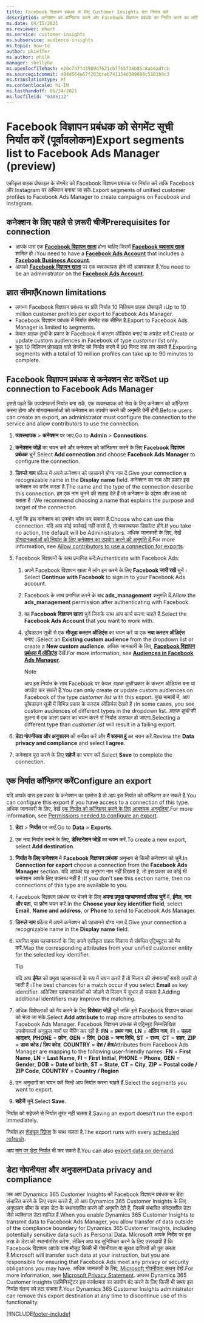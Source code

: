 ```yaml
---
title: Facebook विज्ञापन प्रबंधक के लिए Customer Insights डेटा निर्यात करें
description: कनेक्शन को कॉन्फ़िगर करने और Facebook विज्ञापन प्रबंधक को निर्यात करने का तरीका जानें.
ms.date: 04/15/2021
ms.reviewer: mhart
ms.service: customer-insights
ms.subservice: audience-insights
ms.topic: how-to
author: pkieffer
ms.author: philk
manager: shellyha
ms.openlocfilehash: e20c7b7fd3989d7621cb7765f38b85c8ab4adfcb
ms.sourcegitcommit: d84d664e67f263bfeb741154d309088c5101b9c3
ms.translationtype: HT
ms.contentlocale: hi-IN
ms.lasthandoff: 06/24/2021
ms.locfileid: "6305112"
---
```

# <a name="export-segments-list-to-facebook-ads-manager-preview"></a><span data-ttu-id="6ba22-103">Facebook विज्ञापन प्रबंधक को सेगमेंट सूची निर्यात करें (पूर्वावलोकन)</span><span class="sxs-lookup"><span data-stu-id="6ba22-103">Export segments list to Facebook Ads Manager (preview)</span></span>

<span data-ttu-id="6ba22-104">एकीकृत ग्राहक प्रोफाइल के सेगमेंट को Facebook विज्ञापन प्रबंधक पर निर्यात करें ताकि Facebook और Instagram पर अभियान बनाया जा सके.</span><span class="sxs-lookup"><span data-stu-id="6ba22-104">Export segments of unified customer profiles to Facebook Ads Manager to create campaigns on Facebook and Instagram.</span></span>

## <a name="prerequisites-for-connection"></a><span data-ttu-id="6ba22-105">कनेक्शन के लिए पहले से ज़रूरी चीजें</span><span class="sxs-lookup"><span data-stu-id="6ba22-105">Prerequisites for connection</span></span>

- <span data-ttu-id="6ba22-106">आपके पास एक [**Facebook विज्ञापन खाता**](https://www.facebook.com/business/learn/lessons/step-by-step-ads-manager-account) होना चाहिए जिसमें [**Facebook व्यवसाय खाता**](https://business.facebook.com/) शामिल हो।</span><span class="sxs-lookup"><span data-stu-id="6ba22-106">You need to have a [**Facebook Ads Account**](https://www.facebook.com/business/learn/lessons/step-by-step-ads-manager-account) that includes a [**Facebook Business Account**](https://business.facebook.com/).</span></span>
- <span data-ttu-id="6ba22-107">आपको [**Facebook विज्ञापन खाता**](https://www.facebook.com/business/learn/lessons/step-by-step-ads-manager-account) पर एक व्यवस्थापक होने की आवश्यकता है.</span><span class="sxs-lookup"><span data-stu-id="6ba22-107">You need to be an administrator on the [**Facebook Ads Account**](https://www.facebook.com/business/learn/lessons/step-by-step-ads-manager-account).</span></span>

## <a name="known-limitations"></a><span data-ttu-id="6ba22-108">ज्ञात सीमाएँ</span><span class="sxs-lookup"><span data-stu-id="6ba22-108">Known limitations</span></span>

- <span data-ttu-id="6ba22-109">लगभग Facebook विज्ञापन प्रबंधक पर प्रति निर्यात 10 मिलियन ग्राहक प्रोफाइलें।</span><span class="sxs-lookup"><span data-stu-id="6ba22-109">Up to 10 million customer profiles per export to Facebook Ads Manager.</span></span>
- <span data-ttu-id="6ba22-110">Facebook विज्ञापन प्रबंधक में निर्यात सेगमेंट तक सीमित है.</span><span class="sxs-lookup"><span data-stu-id="6ba22-110">Export to Facebook Ads Manager is limited to segments.</span></span>
- <span data-ttu-id="6ba22-111">केवल *ग्राहक सूची* के प्रकार के Facebook में कस्टम ऑडियंस बनाएं या अपडेट करें.</span><span class="sxs-lookup"><span data-stu-id="6ba22-111">Create or update custom audiences in Facebook of type *customer list* only.</span></span>
- <span data-ttu-id="6ba22-112">कुल 10 मिलियन प्रोफ़ाइल वाले सेगमेंट को निर्यात करने में 90 मिनट तक लग सकते हैं.</span><span class="sxs-lookup"><span data-stu-id="6ba22-112">Exporting segments with a total of 10 million profiles can take up to 90 minutes to complete.</span></span>

## <a name="set-up-connection-to-facebook-ads-manager"></a><span data-ttu-id="6ba22-113">Facebook विज्ञापन प्रबंधक से कनेक्शन सेट करें</span><span class="sxs-lookup"><span data-stu-id="6ba22-113">Set up connection to Facebook Ads Manager</span></span>

<span data-ttu-id="6ba22-114">इससे पहले कि उपयोगकर्ता निर्यात बना सकें, एक व्यवस्थापक को सेवा के लिए कनेक्शन को कॉन्फ़िगर करना होगा और योगदानकर्ताओं को कनेक्शन का उपयोग करने की अनुमति देनी होगी.</span><span class="sxs-lookup"><span data-stu-id="6ba22-114">Before users can create an export, an administrator must configure the connection to the service and allow contributors to use the connection.</span></span>

1. <span data-ttu-id="6ba22-115">**व्यवस्थापक** > **कनेक्शन** पर जाएं.</span><span class="sxs-lookup"><span data-stu-id="6ba22-115">Go to **Admin** > **Connections**.</span></span>

1. <span data-ttu-id="6ba22-116">**कनेक्शन जोड़ें** का चयन करें और कनेक्शन को कॉन्फ़िगर करने के लिए **Facebook विज्ञापन प्रबंधक** चुनें.</span><span class="sxs-lookup"><span data-stu-id="6ba22-116">Select **Add connection** and choose **Facebook Ads Manager** to configure the connection.</span></span>

1. <span data-ttu-id="6ba22-117">**डिस्प्ले नाम** फ़ील्ड में अपने कनेक्शन को पहचानने योग्य नाम दें.</span><span class="sxs-lookup"><span data-stu-id="6ba22-117">Give your connection a recognizable name in the **Display name** field.</span></span> <span data-ttu-id="6ba22-118">कनेक्शन का नाम और प्रकार इस कनेक्शन का वर्णन करता है.</span><span class="sxs-lookup"><span data-stu-id="6ba22-118">The name and the type of the connection describe this connection.</span></span> <span data-ttu-id="6ba22-119">हम एक नाम चुनने की सलाह देते हैं जो कनेक्शन के उद्देश्य और लक्ष्य को बताता है।</span><span class="sxs-lookup"><span data-stu-id="6ba22-119">We recommend choosing a name that explains the purpose and target of the connection.</span></span>

1. <span data-ttu-id="6ba22-120">चुनें कि इस कनेक्शन का उपयोग कौन कर सकता है.</span><span class="sxs-lookup"><span data-stu-id="6ba22-120">Choose who can use this connection.</span></span> <span data-ttu-id="6ba22-121">यदि आप कोई कार्रवाई नहीं करते हैं, तो व्यवस्थापक डिफ़ॉल्ट होंगे.</span><span class="sxs-lookup"><span data-stu-id="6ba22-121">If you take no action, the default will be Administrators.</span></span> <span data-ttu-id="6ba22-122">अधिक जानकारी के लिए, देखें [योगदानकर्ताओं को निर्यात के लिए कनेक्शन का उपयोग करने की अनुमति दें](connections.md#allow-contributors-to-use-a-connection-for-exports).</span><span class="sxs-lookup"><span data-stu-id="6ba22-122">For more information, see [Allow contributors to use a connection for exports](connections.md#allow-contributors-to-use-a-connection-for-exports).</span></span>

1. <span data-ttu-id="6ba22-123">Facebook विज्ञापनों के साथ प्रमाणित करें:</span><span class="sxs-lookup"><span data-stu-id="6ba22-123">Authenticate with Facebook Ads:</span></span> 

   1. <span data-ttu-id="6ba22-124">अपने Facebook विज्ञापन खाता में लॉग इन करने के लिए **Facebook जारी रखें** चुनें।</span><span class="sxs-lookup"><span data-stu-id="6ba22-124">Select **Continue with Facebook** to sign in to your Facebook Ads account.</span></span>

   1. <span data-ttu-id="6ba22-125">Facebook के साथ प्रमाणित करने के बाद **ads_management** अनुमति दें.</span><span class="sxs-lookup"><span data-stu-id="6ba22-125">Allow the **ads_management** permission after authenticating with Facebook.</span></span>

   1. <span data-ttu-id="6ba22-126">वह **Facebook विज्ञापन खाता** चुनें जिसके साथ आप कार्य करना चाहते हैं.</span><span class="sxs-lookup"><span data-stu-id="6ba22-126">Select the **Facebook Ads Account** that you want to work with.</span></span>

   1. <span data-ttu-id="6ba22-127">ड्रॉपडाउन सूची से एक **मौजूदा कस्टम ऑडिएंस** का चयन करें या एक **नया कस्टम ऑडिएंस** बनाएं।</span><span class="sxs-lookup"><span data-stu-id="6ba22-127">Select an **Existing custom audience** from the dropdown list or create a **New custom audience**.</span></span> <span data-ttu-id="6ba22-128">अधिक जानकारी के लिए, [**Facebook विज्ञापन प्रबंधक में ऑडिएंस**](https://www.facebook.com/business/help/744354708981227?id=2469097953376494) देखें.</span><span class="sxs-lookup"><span data-stu-id="6ba22-128">For more information, see [**Audiences in Facebook Ads Manager**](https://www.facebook.com/business/help/744354708981227?id=2469097953376494).</span></span>
      > [!NOTE]
      > <span data-ttu-id="6ba22-129">आप इस निर्यात के साथ Facebook पर केवल *ग्राहक सूची* प्रकार के कस्टम ऑडियंस बना या अपडेट कर सकते हैं.</span><span class="sxs-lookup"><span data-stu-id="6ba22-129">You can only create or update custom audiences on Facebook of the type *customer list* with this export.</span></span> <span data-ttu-id="6ba22-130">कुछ मामलों में, आप ड्रॉपडाउन सूची में विभिन्न प्रकार के कस्टम ऑडियंस देखते हैं।</span><span class="sxs-lookup"><span data-stu-id="6ba22-130">In some cases, you see custom audiences of different types in the dropdown list.</span></span> <span data-ttu-id="6ba22-131">*ग्राहक सूची* की तुलना में एक अलग प्रकार का चयन करने से निर्यात असफल हो जाएगा.</span><span class="sxs-lookup"><span data-stu-id="6ba22-131">Selecting a different type than *customer list* will result in a failing export.</span></span> 

1. <span data-ttu-id="6ba22-132">**डेटा गोपनीयता और अनुपालन** की समीक्षा करें और **मैं सहमत हूं** का चयन करें.</span><span class="sxs-lookup"><span data-stu-id="6ba22-132">Review the **Data privacy and compliance** and select **I agree**.</span></span>

1. <span data-ttu-id="6ba22-133">कनेक्शन पूरा करने के लिए **सहेजें** का चयन करें.</span><span class="sxs-lookup"><span data-stu-id="6ba22-133">Select **Save** to complete the connection.</span></span>

## <a name="configure-an-export"></a><span data-ttu-id="6ba22-134">एक निर्यात कॉन्फ़िगर करें</span><span class="sxs-lookup"><span data-stu-id="6ba22-134">Configure an export</span></span>

<span data-ttu-id="6ba22-135">यदि आपके पास इस प्रकार के कनेक्शन का एक्सेस है तो आप इस निर्यात को कॉन्फ़िगर कर सकते हैं.</span><span class="sxs-lookup"><span data-stu-id="6ba22-135">You can configure this export if you have access to a connection of this type.</span></span> <span data-ttu-id="6ba22-136">अधिक जानकारी के लिए, देखें [एक निर्यात को कॉन्फ़िगर करने के लिए आवश्यक अनुमतियां](export-destinations.md#set-up-a-new-export).</span><span class="sxs-lookup"><span data-stu-id="6ba22-136">For more information, see [Permissions needed to configure an export](export-destinations.md#set-up-a-new-export).</span></span>

1. <span data-ttu-id="6ba22-137">**डेटा** > **निर्यात** पर जाएँ.</span><span class="sxs-lookup"><span data-stu-id="6ba22-137">Go to **Data** > **Exports**.</span></span>

1. <span data-ttu-id="6ba22-138">एक नया निर्यात बनाने के लिए, **डेस्टिनेशन जोड़ें** का चयन करें.</span><span class="sxs-lookup"><span data-stu-id="6ba22-138">To create a new export, select **Add destination**.</span></span> 

1. <span data-ttu-id="6ba22-139">**निर्यात के लिए कनेक्शन** में **Facebook विज्ञापन प्रबंधक** अनुभाग से किसी कनेक्शन को चुनें.</span><span class="sxs-lookup"><span data-stu-id="6ba22-139">In **Connection for export** choose a connection from the **Facebook Ads Manager** section.</span></span> <span data-ttu-id="6ba22-140">यदि आपको यह अनुभाग नाम नहीं दिखता है, तो इस प्रकार का कोई भी कनेक्शन आपके लिए उपलब्ध नहीं है।</span><span class="sxs-lookup"><span data-stu-id="6ba22-140">If you don't see this section name, then no connections of this type are available to you.</span></span>

1. <span data-ttu-id="6ba22-141">Facebook विज्ञापन प्रबंधक पर भेजने के लिए **अपना प्रमुख पहचानकर्ता फ़ील्ड चुनें** में, **ईमेल**, **नाम और पता**, या **फ़ोन** चयन करें.</span><span class="sxs-lookup"><span data-stu-id="6ba22-141">In the **Choose your key identifier field**, select **Email**, **Name and address**, or **Phone** to send to Facebook Ads Manager.</span></span> 

1. <span data-ttu-id="6ba22-142">**डिस्प्ले नाम** फ़ील्ड में अपने कनेक्शन को पहचानने योग्य नाम दें.</span><span class="sxs-lookup"><span data-stu-id="6ba22-142">Give your connection a recognizable name in the **Display name** field.</span></span>

1. <span data-ttu-id="6ba22-143">चयनित मुख्य पहचानकर्ता के लिए अपने एकीकृत ग्राहक निकाय से संबंधित एट्रिब्यूट्स को मैप करें.</span><span class="sxs-lookup"><span data-stu-id="6ba22-143">Map the corresponding attributes from your unified customer entity for the selected key identifier.</span></span>
   > [!TIP]
   > <span data-ttu-id="6ba22-144">यदि आप **ईमेल** को प्रमुख पहचानकर्ता के रूप में चयन करते हैं तो मिलान की संभावनाएँ सबसे अच्छी हो जाती हैं।</span><span class="sxs-lookup"><span data-stu-id="6ba22-144">The best chances for a match occur if you select **Email** as key identifier.</span></span> <span data-ttu-id="6ba22-145">अतिरिक्त पहचानकर्ताओं को जोड़ने से मिलान में सुधार हो सकता है.</span><span class="sxs-lookup"><span data-stu-id="6ba22-145">Adding additional identifiers may improve the matching.</span></span>

1. <span data-ttu-id="6ba22-146">अधिक विशेषताओं को मैप करने के लिए **विशेषता जोड़ें** चुनें ताकि इसे Facebook विज्ञापन प्रबंधक को भेजा जा सके.</span><span class="sxs-lookup"><span data-stu-id="6ba22-146">Select **Add attribute** to map more attributes to send to Facebook Ads Manager.</span></span> <span data-ttu-id="6ba22-147">Facebook विज्ञापन प्रबंधक से एट्रिब्यूट निम्नलिखित उपयोगकर्ता अनुकूल नामों पर मैपिंग कर रही हैं: **FN** = **प्रथम नाम**, **LN** = **अंतिम नाम**, **FI** = **पहला आद्यक्षर**, **PHONE** = **फ़ोन**, **GEN** = **लिंग**, **DOB** = **जन्म तिथि**, **ST** = **राज्य**, **CT** = **शहर**, **ZIP** = **डाक कोड / ज़िप कोड**, **COUNTRY** = **देश / क्षेत्र**</span><span class="sxs-lookup"><span data-stu-id="6ba22-147">Attributes from Facebook Ads Manager are mapping to the following user-friendly names: **FN** = **First Name**, **LN** = **Last Name**, **FI** = **First Initial**, **PHONE** = **Phone**, **GEN** = **Gender**, **DOB** = **Date of birth**, **ST** = **State**, **CT** = **City**, **ZIP** = **Postal code / ZIP Code**, **COUNTRY** = **Country / Region**</span></span>

1. <span data-ttu-id="6ba22-148">उन अनुभागों का चयन करें जिन्हें आप निर्यात करना चाहते हैं.</span><span class="sxs-lookup"><span data-stu-id="6ba22-148">Select the segments you want to export.</span></span>

1. <span data-ttu-id="6ba22-149">**सहेजें** चुनें.</span><span class="sxs-lookup"><span data-stu-id="6ba22-149">Select **Save**.</span></span>

<span data-ttu-id="6ba22-150">निर्यात को सहेजने से निर्यात तुरंत नहीं चलता है.</span><span class="sxs-lookup"><span data-stu-id="6ba22-150">Saving an export doesn't run the export immediately.</span></span>

<span data-ttu-id="6ba22-151">निर्यात हर [शेड्यूल रिफ़्रेश](system.md#schedule-tab) के साथ चलता है.</span><span class="sxs-lookup"><span data-stu-id="6ba22-151">The export runs with every [scheduled refresh](system.md#schedule-tab).</span></span> 

<span data-ttu-id="6ba22-152">आप [मांग पर डेटा निर्यात](export-destinations.md#run-exports-on-demand) भी कर सकते हैं.</span><span class="sxs-lookup"><span data-stu-id="6ba22-152">You can also [export data on demand](export-destinations.md#run-exports-on-demand).</span></span> 

## <a name="data-privacy-and-compliance"></a><span data-ttu-id="6ba22-153">डेटा गोपनीयता और अनुपालन</span><span class="sxs-lookup"><span data-stu-id="6ba22-153">Data privacy and compliance</span></span>

<span data-ttu-id="6ba22-154">जब आप Dynamics 365 Customer Insights को Facebook विज्ञापन प्रबंधक पर डेटा संचारित करने के लिए सक्षम करते हैं, तो आप Dynamics 365 Customer Insights के लिए अनुपालन सीमा के बाहर डेटा के स्थानांतरित करने की अनुमति देते हैं, जिसमें संभावित संवेदनशील डेटा जैसे व्यक्तिगत डेटा शामिल हैं.</span><span class="sxs-lookup"><span data-stu-id="6ba22-154">When you enable Dynamics 365 Customer Insights to transmit data to Facebook Ads Manager, you allow transfer of data outside of the compliance boundary for Dynamics 365 Customer Insights, including potentially sensitive data such as Personal Data.</span></span> <span data-ttu-id="6ba22-155">Microsoft आपके निर्देश पर इस तरह के डेटा को स्थानांतरित करेगा, लेकिन आप यह सुनिश्चित करने के लिए उत्तरदायी हैं कि Facebook विज्ञापन आपके पास मौजूद किसी भी गोपनीयता या सुरक्षा दायित्वों को पूरा करता है.</span><span class="sxs-lookup"><span data-stu-id="6ba22-155">Microsoft will transfer such data at your instruction, but you are responsible for ensuring that Facebook Ads meet any privacy or security obligations you may have.</span></span> <span data-ttu-id="6ba22-156">अधिक जानकारी के लिए, [Microsoft गोपनीयता कथन](https://go.microsoft.com/fwlink/?linkid=396732) देखें.</span><span class="sxs-lookup"><span data-stu-id="6ba22-156">For more information, see [Microsoft Privacy Statement](https://go.microsoft.com/fwlink/?linkid=396732).</span></span>
<span data-ttu-id="6ba22-157">आपका Dynamics 365 Customer Insights एडमिनिस्ट्रेटर इस कार्यक्षमता का उपयोग बंद करने के लिए किसी भी समय इस निर्यात गंतव्य को हटा सकता है.</span><span class="sxs-lookup"><span data-stu-id="6ba22-157">Your Dynamics 365 Customer Insights administrator can remove this export destination at any time to discontinue use of this functionality.</span></span>


[!INCLUDE[footer-include](../includes/footer-banner.md)]
